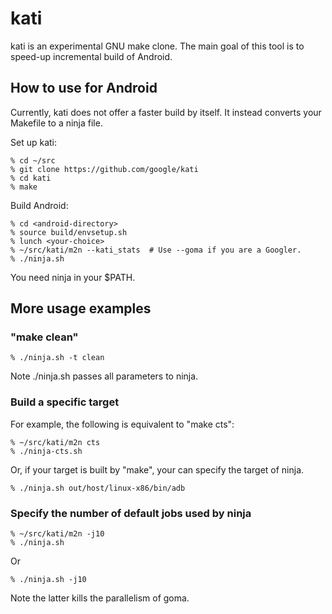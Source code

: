 kati
====

kati is an experimental GNU make clone.
The main goal of this tool is to speed-up incremental build of Android.

How to use for Android
----------------------

Currently, kati does not offer a faster build by itself. It instead converts
your Makefile to a ninja file.

Set up kati:

    % cd ~/src
    % git clone https://github.com/google/kati
    % cd kati
    % make

Build Android:

    % cd <android-directory>
    % source build/envsetup.sh
    % lunch <your-choice>
    % ~/src/kati/m2n --kati_stats  # Use --goma if you are a Googler.
    % ./ninja.sh

You need ninja in your $PATH.

More usage examples
-------------------

### "make clean"

    % ./ninja.sh -t clean

Note ./ninja.sh passes all parameters to ninja.

### Build a specific target

For example, the following is equivalent to "make cts":

    % ~/src/kati/m2n cts
    % ./ninja-cts.sh

Or, if your target is built by "make", your can specify the target of ninja.

    % ./ninja.sh out/host/linux-x86/bin/adb

### Specify the number of default jobs used by ninja

    % ~/src/kati/m2n -j10
    % ./ninja.sh

Or

    % ./ninja.sh -j10

Note the latter kills the parallelism of goma.
